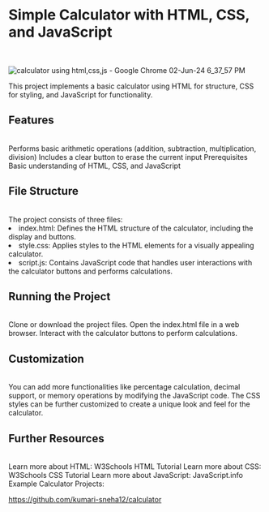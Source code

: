 <h1><b>Simple Calculator with HTML, CSS, and JavaScript</b></h1><br>

![calculator using html,css,js - Google Chrome 02-Jun-24 6_37_57 PM](https://github.com/kumari-sneha12/calculator/assets/144013280/d1be7f2e-3a46-44c7-a90c-b5d8e36a58a2)

This project implements a basic calculator using HTML for structure, CSS for styling, and JavaScript for functionality.


<h2>Features</h2><br>
Performs basic arithmetic operations (addition, subtraction, multiplication, division)
Includes a clear button to erase the current input
Prerequisites
Basic understanding of HTML, CSS, and JavaScript
<h2>File Structure</h2><br>
The project consists of three files:

<li>index.html: Defines the HTML structure of the calculator, including the display and buttons.
<li>style.css: Applies styles to the HTML elements for a visually appealing calculator.
<li>script.js: Contains JavaScript code that handles user interactions with the calculator buttons and performs calculations.
<h2>Running the Project</h2><br>
Clone or download the project files.
Open the index.html file in a web browser.
Interact with the calculator buttons to perform calculations.
<h2>Customization</h2><br>
You can add more functionalities like percentage calculation, decimal support, or memory operations by modifying the JavaScript code.
The CSS styles can be further customized to create a unique look and feel for the calculator.
<h2>Further Resources</h2><br>
Learn more about HTML: W3Schools HTML Tutorial
Learn more about CSS: W3Schools CSS Tutorial
Learn more about JavaScript: JavaScript.info
Example Calculator Projects:

https://github.com/kumari-sneha12/calculator



